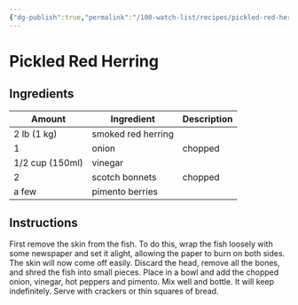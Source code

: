 ```yaml
---
{"dg-publish":true,"permalink":"/100-watch-list/recipes/pickled-red-herring/","tags":["recipe"]}
---
```


# Pickled Red Herring    
## Ingredients

| Amount          | Ingredient         | Description |
| --------------- | ------------------ | ----------- |
| 2 lb (1 kg)     | smoked red herring |             |
| 1               | onion              | chopped     |
| 1/2 cup (150ml) | vinegar            |             |
| 2               | scotch bonnets     | chopped     |
| a few           | pimento berries    |             |

## Instructions

First remove the skin from the fish. To do this, wrap the fish
loosely with some newspaper and set it alight, allowing the paper
to burn on both sides. The skin will now come off easily. Discard
the head, remove all the bones, and shred the fish into small pieces.
Place in a bowl and add the chopped onion, vinegar, hot peppers
and pimento. Mix well and bottle. It will keep indefinitely. Serve
with crackers or thin squares of bread.
